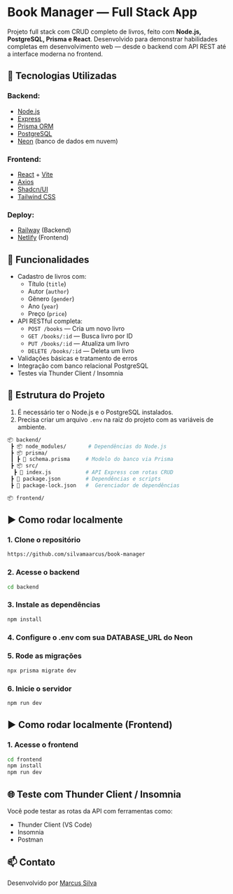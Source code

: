 #  Book Manager — Full Stack App

Projeto full stack com CRUD completo de livros, feito com **Node.js, PostgreSQL, Prisma e React**. Desenvolvido para demonstrar habilidades completas em desenvolvimento web — desde o backend com API REST até a interface moderna no frontend.

## 🧰 Tecnologias Utilizadas

### Backend:

- [Node.js](https://nodejs.org/)
- [Express](https://expressjs.com/)
- [Prisma ORM](https://www.prisma.io/)
- [PostgreSQL](https://www.postgresql.org/)
- [Neon](https://neon.tech/) (banco de dados em nuvem)

### Frontend:

- [React](https://reactjs.org/) + [Vite](https://vitejs.dev/)
- [Axios](https://axios-http.com/)
- [Shadcn/UI](https://ui.shadcn.com/)
- [Tailwind CSS](https://tailwindcss.com/)

### Deploy:

- [Railway](https://book-manager-production-637b.up.railway.app/) (Backend)
- [Netlify](https://book-manager-marcus.netlify.app/) (Frontend)

## 🚀 Funcionalidades

- Cadastro de livros com:
  - Título (`title`)
  - Autor (`author`)
  - Gênero (`gender`)
  - Ano (`year`)
  - Preço (`price`)
- API RESTful completa:
  - `POST /books` — Cria um novo livro
  - `GET /books/:id` — Busca livro por ID
  - `PUT /books/:id` — Atualiza um livro
  - `DELETE /books/:id` — Deleta um livro
- Validações básicas e tratamento de erros
- Integração com banco relacional PostgreSQL
- Testes via Thunder Client / Insomnia

## 📂 Estrutura do Projeto

1. É necessário ter o Node.js e o PostgreSQL instalados.
2. Precisa criar um arquivo `.env` na raiz do projeto com as variáveis de ambiente.

```bash
📦 backend/
 ┣ 📦 node_modules/       # Dependências do Node.js
 ┣ 📦 prisma/
 ┃ ┣ 📜 schema.prisma     # Modelo do banco via Prisma
 ┣ 📦 src/
  ┣ 📜 index.js           # API Express com rotas CRUD
 ┣ 📜 package.json        # Dependências e scripts
 ┣ 📜 package-lock.json   #  Gerenciador de dependências

📦 frontend/
```

## ▶️ Como rodar localmente

### 1. Clone o repositório

```bash
https://github.com/silvamaarcus/book-manager
```

### 2. Acesse o backend

```bash
cd backend
```

### 3. Instale as dependências

```bash
npm install
```

### 4. Configure o .env com sua DATABASE_URL do Neon

### 5. Rode as migrações

```bash
npx prisma migrate dev
```

### 6. Inicie o servidor

```bash
npm run dev
```

## ▶️ Como rodar localmente (Frontend)

### 1. Acesse o frontend

```bash
cd frontend
npm install
npm run dev
```

## 🌐 Teste com Thunder Client / Insomnia

Você pode testar as rotas da API com ferramentas como:

- Thunder Client (VS Code)
- Insomnia
- Postman

## 📫 Contato

Desenvolvido por [Marcus Silva](https://github.com/silvamaarcus)
